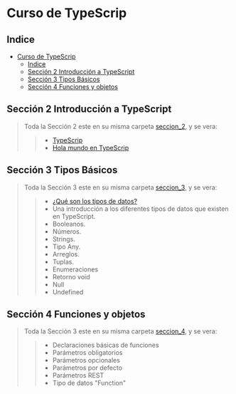 # Curso de TypeScrip

## Indice

- [Curso de TypeScrip](#curso-de-typescrip)
  - [Indice](#indice)
  - [Sección 2 Introducción a TypeScript](#sección-2-introducción-a-typescript)
  - [Sección 3 Tipos Básicos](#sección-3-tipos-básicos)
  - [Sección 4 Funciones y objetos](#sección-4-funciones-y-objetos)

## Sección 2 Introducción a TypeScript

> Toda la Sección 2 este en su misma carpeta [seccion_2](./seccion_02/), y se vera:
>
> > - [TypeScrip](./seccion_02/TypeScrip.md#typescrip)
> > - [Hola mundo en TypeScrip](./seccion_02/01_hola.mundo)
>

## Sección 3 Tipos Básicos

> Toda la Sección 3 este en su misma carpeta [seccion_3](./seccion_03/), y se vera:
>
> > - [¿Qué son los tipos de datos?](./seccion_03/TiposDeDatos.md#tipos-de-datos)
> > - Una introducción a los diferentes tipos de datos que existen en TypeScript.
> > - Booleanos.
> > - Números.
> > - Strings.
> > - Tipo Any.
> > - Arreglos.
> > - Tuplas.
> > - Enumeraciones
> > - Retorno void
> > - Null
> > - Undefined

## Sección 4 Funciones y objetos

> Toda la Sección 3 este en su misma carpeta [seccion_4](./seccion_04/), y se vera:
>
> > - Declaraciones básicas de funciones
> > - Parámetros obligatorios
> > - Parámetros opcionales
> > - Parámetros por defecto
> > - Parámetros REST
> > - Tipo de datos "Function"
> 



